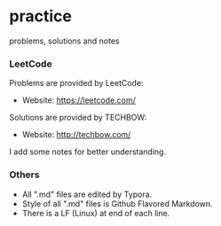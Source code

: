 # practice

problems, solutions and notes

### LeetCode

Problems are provided by LeetCode:

- Website: https://leetcode.com/

Solutions are provided by TECHBOW:

- Website: http://techbow.com/

I add some notes for better understanding.

### Others

- All ".md" files are edited by Typora.
- Style of all ".md" files is Github Flavored Markdown.
- There is a LF (Linux) at end of each line.
